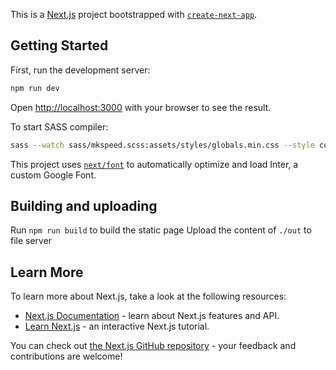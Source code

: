 This is a [Next.js](https://nextjs.org/) project bootstrapped with [`create-next-app`](https://github.com/vercel/next.js/tree/canary/packages/create-next-app).

## Getting Started

First, run the development server:

```bash
npm run dev
```

Open [http://localhost:3000](http://localhost:3000) with your browser to see the result.

To start SASS compiler:

```bash
sass --watch sass/mkspeed.scss:assets/styles/globals.min.css --style compressed
```

This project uses [`next/font`](https://nextjs.org/docs/basic-features/font-optimization) to automatically optimize and load Inter, a custom Google Font.

## Building and uploading

Run `npm run build` to build the static page
Upload the content of `./out` to file server

## Learn More

To learn more about Next.js, take a look at the following resources:

- [Next.js Documentation](https://nextjs.org/docs) - learn about Next.js features and API.
- [Learn Next.js](https://nextjs.org/learn) - an interactive Next.js tutorial.

You can check out [the Next.js GitHub repository](https://github.com/vercel/next.js/) - your feedback and contributions are welcome!
